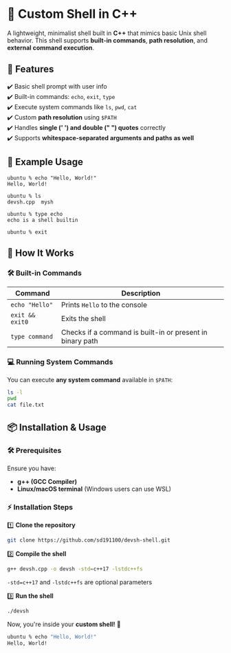 # 🚀 Custom Shell in C++

A lightweight, minimalist shell built in **C++** that mimics basic Unix shell behavior. This shell supports **built-in commands**, **path resolution**, and **external command execution**.

## 🔹 Features
✔️ Basic shell prompt with user info  
✔️ Built-in commands: `echo`, `exit`, `type`  
✔️ Execute system commands like `ls`, `pwd`, `cat`  
✔️ Custom **path resolution** using `$PATH`  
✔️ Handles **single (' ') and double (" ") quotes** correctly  
✔️ Supports **whitespace-separated arguments and paths as well**  

## 📌 Example Usage

``` shell
ubuntu % echo "Hello, World!"
Hello, World!

ubuntu % ls
devsh.cpp  mysh

ubuntu % type echo
echo is a shell builtin

ubuntu % exit
```

## 📌 How It Works

### 🛠 Built-in Commands
| Command           | Description                                      |
|------------------|--------------------------------------------------|
| `echo "Hello"`   | Prints `Hello` to the console                    |
| `exit && exit0`  | Exits the shell                                   |
| `type command`  | Checks if a command is built-in or present in binary path       |

### 💻 Running System Commands
You can execute **any system command** available in `$PATH`:
```sh
ls -l
pwd
cat file.txt
```
## 📦 Installation & Usage

### 🛠 Prerequisites
Ensure you have:
- **g++ (GCC Compiler)**
- **Linux/macOS terminal** (Windows users can use WSL)

### ⚡ Installation Steps

1️⃣ **Clone the repository**  
```sh
git clone https://github.com/sd191100/devsh-shell.git
```

2️⃣ **Compile the shell**  
```sh
g++ devsh.cpp -o devsh -std=c++17 -lstdc++fs
```
`-std=c++17` and `-lstdc++fs` are optional parameters

3️⃣ **Run the shell**  
```sh
./devsh
```

Now, you're inside your **custom shell!** 🎉  
```sh
ubuntu % echo "Hello, World!"
Hello, World!
```

